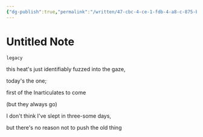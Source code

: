 ```yaml
---
{"dg-publish":true,"permalink":"/written/47-cbc-4-ce-1-fdb-4-a8-c-875-b-96-f6-ef-9-e3-d1-e/","dgHomeLink":true,"dgPassFrontmatter":false}
---
```


# Untitled Note

`legacy`

this heat's just identifiably fuzzed into the gaze,

today's the one;

first of the Inarticulates to come

(but they always go)

I don't think I've slept in three-some days,

but there's no reason not to push the old thing

